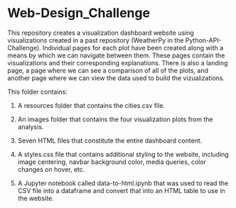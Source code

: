 # Web-Design_Challenge

This repository creates a visualization dashboard website using visualizations 
created in a past repository (WeatherPy in the Python-API-Challenge). 
Individual pages for each plot have been created along with a means by which we can 
navigate between them. These pages contain the visualizations and their corresponding explanations. 
There is also a landing page, a page where we can see a comparison of all of the plots, and another 
page where we can view the data used to build the vizualizations.

This folder contains:

1. A resources folder that contains the cities.csv file.

2. An images folder that contains the four visualization plots from the analysis.

3. Seven HTML files that constitute the entire dashboard content.

4. A styles.css file that contains additional styling to the website, including image centering, navbar 
background color, media queries, color changes on hover, etc.

5. A Jupyter notebook called data-to-html.ipynb that was used to read the CSV file into a dataframe and 
convert that into an HTML table to use in the website.